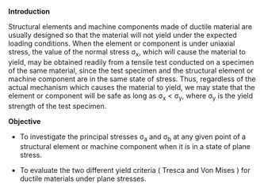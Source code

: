 **Introduction**

Structural elements and machine components made of ductile material are usually designed so that the material will not yield under the expected loading conditions. When the element or component is under uniaxial stress, the value of the normal stress σ<sub>x</sub>, which will cause the material to yield, may be obtained readily from a tensile test conducted on a specimen of the same material, since the test specimen and the structural element or machine component are in the same state of stress. Thus, regardless of the actual mechanism which causes the material to yield, we may state that the element or component will be safe as long as σ<sub>x</sub> < σ<sub>y</sub>, where σ<sub>y</sub> is the yield strength of the test specimen. 

 
**Objective**

- To investigate the principal stresses σ<sub>a</sub> and σ<sub>b</sub> at any given point of a structural element or machine component when it is in a state of plane stress.

- To evaluate the two different yield criteria ( Tresca and Von Mises ) for ductile materials under plane stresses. 
